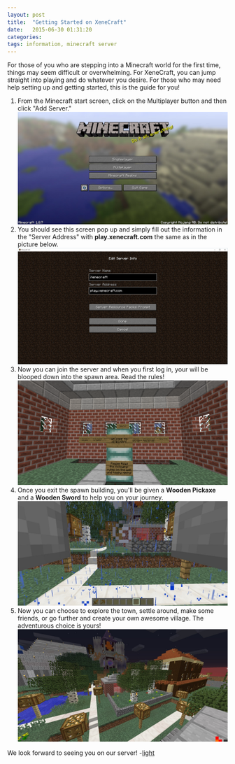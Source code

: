 ```yaml
---
layout: post
title:  "Getting Started on XeneCraft"
date:   2015-06-30 01:31:20
categories: 
tags: information, minecraft server
---
```

For those of you who are stepping into a Minecraft world for the first time, things may seem difficult or overwhelming. For <span class="greened">XeneCraft</span>, you can jump straight into playing and do whatever you desire. For those who may need help setting up and getting started, this is the guide for you!
<ol>
<li>From the Minecraft start screen, click on the Multiplayer button and then click "Add Server."</li>
<img class="img-responsive" src="/images/GS1.jpg" alt="Step 1">
<li>You should see this screen pop up and simply fill out the information in the "Server Address" with <strong>play.xenecraft.com</strong> the same as in the picture below.</li>
<img class="img-responsive" src="/images/domain-setup/Server Stuff.png" alt="Step 2">
<li>Now you can join the server and when you first log in, your will be blooped down into the spawn area. Read the rules!</li>
<img class="img-responsive" src="/images/GS3.png" alt="Step 3">
<li>Once you exit the spawn building, you'll be given a <strong>Wooden Pickaxe</strong> and a <strong>Wooden Sword</strong> to help you on your journey.</li>
<img class="img-responsive" src="/images/GS4.jpg" alt="Step 4">
<li>Now you can choose to explore the town, settle around, make some friends, or go further and create your own awesome village. The adventurous choice is yours!</li>
<img class="img-responsive" src="/images/GS5.jpg" alt="Step 5">
</ol>

We look forward to seeing you on our server!
-<a href="http://twitter.com/ersgonzo" class="lightSig" target="_blank">light</a>